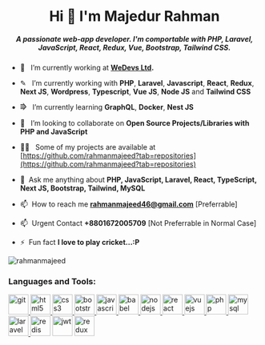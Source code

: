 <h1 align="center">Hi 👋 I'm Majedur Rahman</h1>

<h5 align="center">A passionate web-app developer. I'm comportable with PHP, Laravel, JavaScript, React, Redux, Vue, Bootstrap, Tailwind CSS.</h5>

- 🔭 &nbsp; I’m currently working at **[WeDevs Ltd](https://wedevs.com).**

- ✎ &nbsp; I’m currently working with **PHP**, **Laravel**, **Javascript**, **React**, **Redux**, **Next JS**, **Wordpress**, **Typescript**, **Vue JS**, **Node JS** and **Tailwind CSS**

- ⭆ &nbsp; I’m currently learning **GraphQL**, **Docker**, **Nest JS**

- 👯 &nbsp; I’m looking to collaborate on **Open Source Projects/Libraries with PHP and JavaScript**

- 👨‍💻 &nbsp; Some of my projects are available at [https://github.com/rahmanmajeed?tab=repositories](https://github.com/rahmanmajeed?tab=repositories)

- 💬 &nbsp;Ask me anything about **PHP, JavaScript, Laravel, React, TypeScript, Next JS, Bootstrap, Tailwind, MySQL**

- 📫 &nbsp;How to reach me **rahmanmajeed46@gmail.com** [Preferrable]

- 📫 &nbsp;Urgent Contact **+8801672005709** [Not Preferrable in Normal Case]

- ⚡ &nbsp;Fun fact **I love to play cricket...:P**

<p align="left"> <img src="https://komarev.com/ghpvc/?username=rahmanmajeed&label=Profile%20views&color=0e75b6&style=flat" alt="rahmanmajeed" /> </p>

<h3 align="left">Languages and Tools:</h3>

<p align="left">
<a href="https://git-scm.com/" target="_blank"> <img src="https://www.vectorlogo.zone/logos/git-scm/git-scm-icon.svg" alt="git" width="40" height="40"/> </a> 
<a href="https://www.w3.org/html/" target="_blank"> <img src="https://img.icons8.com/dusk/64/000000/html-5.png" alt="html5" width="40" height="40"/> </a>
<a href="https://www.w3schools.com/css/" target="_blank"> <img src="https://img.icons8.com/color/48/000000/css3.png" alt="css3" width="40" height="40"/> </a>
<a href="https://getbootstrap.com" target="_blank"> <img src="https://img.icons8.com/color/48/000000/bootstrap.png" alt="bootstrap" width="40" height="40"/> </a>
<a href="https://developer.mozilla.org/en-US/docs/Web/JavaScript" target="_blank"> <img src="https://img.icons8.com/color/48/000000/javascript.png" alt="javascript" width="40" height="40"/> </a>
<a href="https://babeljs.io/" target="_blank"> <img src="https://img.icons8.com/wired/64/000000/babel.png" alt="babel" width="40" height="40"/> </a>
<a href="https://nodejs.org" target="_blank"> <img src="https://img.icons8.com/color/48/000000/nodejs.png" alt="nodejs" width="40" height="40"/> </a>
<a href="https://reactjs.org/" target="_blank"> <img src="https://img.icons8.com/plasticine/48/000000/react.png" alt="react" width="40" height="40"/> </a>
<a href="https://vuejs.org/" target="_blank"> <img src="https://img.icons8.com/color/48/000000/vue-js.png" alt="vuejs" width="40" height="40"/> </a>
<a href="https://www.php.net" target="_blank"> <img src="https://img.icons8.com/color/48/000000/php.png" alt="php" width="40" height="40"/> </a>
<a href="https://www.mysql.com/" target="_blank"> <img src="https://img.icons8.com/color/48/000000/mysql.png" alt="mysql" width="40" height="40"/> </a>
<a href="https://laravel.com/" target="_blank"> <img src="https://img.icons8.com/fluent/48/000000/laravel.png" alt="laravel" width="40" height="40"/> </a>
<a href="https://redis.io" target="_blank"> <img src="https://img.icons8.com/color/48/000000/redis.png" alt="redis" width="40" height="40"/></a>
<a href="https://jwt.io/" target="_blank"> <img src="https://img.shields.io/badge/JWT-000000?style=for-the-badge&logo=JSON%20web%20tokens&logoColor=white" alt="jwt" width="40" height="40"/></a>
<a href="https://redux.js.org/" target="_blank"> <img src="https://raw.githubusercontent.com/reduxjs/redux/master/logo/logo-title-light.png" alt="redux" width="40" height="40"/></a>
</p>
